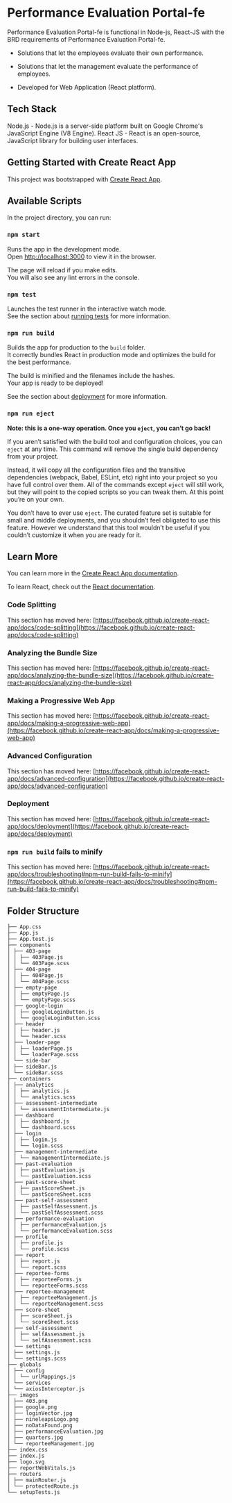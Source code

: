 # Performance Evaluation Portal-fe

Performance Evaluation Portal-fe is functional in Node-js, React-JS with the BRD requirements of Performance Evaluation Portal-fe.

- Solutions that let the employees evaluate their own performance.

- Solutions that let the management evaluate the performance of employees.

- Developed for Web Application (React platform).

## Tech Stack

Node.js - Node.js is a server-side platform built on Google Chrome's JavaScript Engine (V8 Engine).
React JS - React is an open-source, JavaScript library for building user interfaces.

## Getting Started with Create React App

This project was bootstrapped with [Create React App](https://github.com/facebook/create-react-app).

## Available Scripts

In the project directory, you can run:

### `npm start`

Runs the app in the development mode.\
Open [http://localhost:3000](http://localhost:3000) to view it in the browser.

The page will reload if you make edits.\
You will also see any lint errors in the console.

### `npm test`

Launches the test runner in the interactive watch mode.\
See the section about [running tests](https://facebook.github.io/create-react-app/docs/running-tests) for more information.

### `npm run build`

Builds the app for production to the `build` folder.\
It correctly bundles React in production mode and optimizes the build for the best performance.

The build is minified and the filenames include the hashes.\
Your app is ready to be deployed!

See the section about [deployment](https://facebook.github.io/create-react-app/docs/deployment) for more information.

### `npm run eject`

**Note: this is a one-way operation. Once you `eject`, you can’t go back!**

If you aren’t satisfied with the build tool and configuration choices, you can `eject` at any time. This command will remove the single build dependency from your project.

Instead, it will copy all the configuration files and the transitive dependencies (webpack, Babel, ESLint, etc) right into your project so you have full control over them. All of the commands except `eject` will still work, but they will point to the copied scripts so you can tweak them. At this point you’re on your own.

You don’t have to ever use `eject`. The curated feature set is suitable for small and middle deployments, and you shouldn’t feel obligated to use this feature. However we understand that this tool wouldn’t be useful if you couldn’t customize it when you are ready for it.

## Learn More

You can learn more in the [Create React App documentation](https://facebook.github.io/create-react-app/docs/getting-started).

To learn React, check out the [React documentation](https://reactjs.org/).

### Code Splitting

This section has moved here: [https://facebook.github.io/create-react-app/docs/code-splitting](https://facebook.github.io/create-react-app/docs/code-splitting)

### Analyzing the Bundle Size

This section has moved here: [https://facebook.github.io/create-react-app/docs/analyzing-the-bundle-size](https://facebook.github.io/create-react-app/docs/analyzing-the-bundle-size)

### Making a Progressive Web App

This section has moved here: [https://facebook.github.io/create-react-app/docs/making-a-progressive-web-app](https://facebook.github.io/create-react-app/docs/making-a-progressive-web-app)

### Advanced Configuration

This section has moved here: [https://facebook.github.io/create-react-app/docs/advanced-configuration](https://facebook.github.io/create-react-app/docs/advanced-configuration)

### Deployment

This section has moved here: [https://facebook.github.io/create-react-app/docs/deployment](https://facebook.github.io/create-react-app/docs/deployment)

### `npm run build` fails to minify

This section has moved here: [https://facebook.github.io/create-react-app/docs/troubleshooting#npm-run-build-fails-to-minify](https://facebook.github.io/create-react-app/docs/troubleshooting#npm-run-build-fails-to-minify)

## Folder Structure

```
├── App.css
├── App.js
├── App.test.js
├── components
│ ├── 403-page
│ │ ├── 403Page.js
│ │ └── 403Page.scss
│ ├── 404-page
│ │ ├── 404Page.js
│ │ └── 404Page.scss
│ ├── empty-page
│ │ ├── emptyPage.js
│ │ └── emptyPage.scss
│ ├── google-login
│ │ ├── googleLoginButton.js
│ │ └── googleLoginButton.scss
│ ├── header
│ │ ├── header.js
│ │ └── header.scss
│ ├── loader-page
│ │ ├── loaderPage.js
│ │ └── loaderPage.scss
│ └── side-bar
│ ├── sideBar.js
│ └── sideBar.scss
├── containers
│ ├── analytics
│ │ ├── analytics.js
│ │ └── analytics.scss
│ ├── assessment-intermediate
│ │ └── assessmentIntermediate.js
│ ├── dashboard
│ │ ├── dashboard.js
│ │ └── dashboard.scss
│ ├── login
│ │ ├── login.js
│ │ └── login.scss
│ ├── management-intermediate
│ │ └── managementIntermediate.js
│ ├── past-evaluation
│ │ ├── pastEvaluation.js
│ │ └── pastEvaluation.scss
│ ├── past-score-sheet
│ │ ├── pastScoreSheet.js
│ │ └── pastScoreSheet.scss
│ ├── past-self-assessment
│ │ ├── pastSelfAssessment.js
│ │ └── pastSelfAssessment.scss
│ ├── performance-evaluation
│ │ ├── performanceEvaluation.js
│ │ └── performanceEvaluation.scss
│ ├── profile
│ │ ├── profile.js
│ │ └── profile.scss
│ ├── report
│ │ ├── report.js
│ │ └── report.scss
│ ├── reportee-forms
│ │ ├── reporteeForms.js
│ │ └── reporteeForms.scss
│ ├── reportee-management
│ │ ├── reporteeManagement.js
│ │ └── reporteeManagement.scss
│ ├── score-sheet
│ │ ├── scoreSheet.js
│ │ └── scoreSheet.scss
│ ├── self-assessment
│ │ ├── selfAssessment.js
│ │ └── selfAssessment.scss
│ └── settings
│ ├── settings.js
│ └── settings.scss
├── globals
│ ├── config
│ │ └── urlMappings.js
│ └── services
│ └── axiosInterceptor.js
├── images
│ ├── 403.png
│ ├── google.png
│ ├── loginVector.jpg
│ ├── nineleapsLogo.png
│ ├── noDataFound.png
│ ├── performanceEvaluation.jpg
│ ├── quarters.jpg
│ └── reporteeManagement.jpg
├── index.css
├── index.js
├── logo.svg
├── reportWebVitals.js
├── routers
│ ├── mainRouter.js
│ └── protectedRoute.js
└── setupTests.js
```
